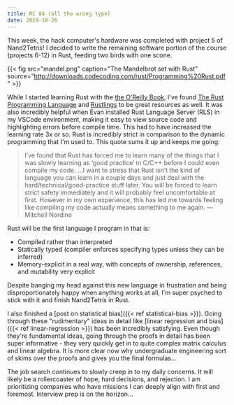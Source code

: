```yaml
---
title: RC 04 (all the wrong type)
date: 2019-10-26
---
```


This week, the hack computer's hardware was completed with project 5 of
Nand2Tetris! I decided to write the remaining software portion of the course
(projects 6-12) in Rust, feeding two birds with one scone.

{{< fig src="mandel.png" caption="The Mandelbrot set with Rust" source="http://downloads.codecoding.com/rust/Programming%20Rust.pdf" >}}

While I started learning Rust with the [the O'Reilly Book](http://downloads.codecoding.com/rust/Programming%20Rust.pdf), I've found [The Rust Programming Language](https://doc.rust-lang.org/book/) and [Rustlings](https://github.com/rust-lang/rustlings) to be great resources as well. It was also incredibly helpful when Evan installed Rust Language Server (RLS) in my VSCode environment, making it easy to view source code and highlighting errors before compile time. This had to have increased the learning rate 3x or so. Rust is incredibly strict in comparison to the dynamic programming that I'm used to. This quote sums it up and keeps me going:

> I’ve found that Rust has forced me to learn many of the things that I was slowly learning as ‘good practice’ in C/C++ before I could even compile my code. ...I want to stress that Rust isn’t the kind of language you can learn in a couple days and just deal with the hard/technical/good-practice stuff later. You will be forced to learn strict safety immediately and it will probably feel uncomfortable at first. However in my own experience, this has led me towards feeling like compiling my code actually means something to me again. —Mitchell Nordine

Rust will be the first language I program in that is:
* Compiled rather than interpreted
* Statically typed (compiler enforces specifying types unless they can be inferred)
* Memory-explicit in a real way, with concepts of ownership, references, and mutability very explicit

Despite banging my head against this new language in frustration and being disproportionately happy when anything works at all, I'm super psyched to stick with it and finish Nand2Tetris in Rust.

I also finished a [post on statistical bias]({{< ref statistical-bias >}}). Going through these "rudimentary" ideas in detail like [linear regression and bias]({{< ref linear-regression >}}) has been incredibly satisfying. Even though they're fundamental ideas, going through the proofs in detail has been super informative - they very quickly get in to quite complex matrix calculus and linear algebra. It is more clear now why undergraduate engineering sort of skims over the proofs and gives you the final formulas...

The job search continues to slowly creep in to my daily concerns. It will likely be a rollercoaster of hope, hard decisions, and rejection. I am prioritizing companies who have missions I can deeply align with first and foremost. Interview prep is on the horizon...
